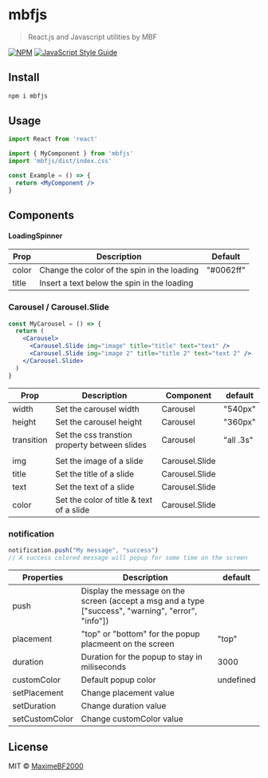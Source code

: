 # mbfjs

> React.js and Javascript utilities by MBF

[![NPM](https://img.shields.io/npm/v/mbfjs.svg)](https://www.npmjs.com/package/mbfjs) [![JavaScript Style Guide](https://img.shields.io/badge/code_style-standard-brightgreen.svg)](https://standardjs.com)

## Install

```bash
npm i mbfjs
```

## Usage

```jsx
import React from 'react'

import { MyComponent } from 'mbfjs'
import 'mbfjs/dist/index.css'

const Example = () => {
  return <MyComponent />
}
```

## Components  


#### LoadingSpinner  

Prop | Description | Default
--- | --- | ---
color | Change the color of the spin in the loading | "#0062ff"
title | Insert a text below the spin in the loading | 


### Carousel / Carousel.Slide
```jsx
const MyCarousel = () => {
  return (
    <Carousel>
      <Carousel.Slide img="image" title="title" text="text" />
      <Carousel.Slide img="image 2" title="title 2" text="text 2" />
    </Carousel.Slide>
  )
}
```

Prop | Description | Component | default
--- | --- | --- | ---
width | Set the carousel width | Carousel | "540px"
height | Set the carousel height | Carousel | "360px"
transition | Set the css transtion property between slides | Carousel | "all .3s"
||||
img | Set the image of a slide | Carousel.Slide | 
title | Set the title of a slide | Carousel.Slide | 
text | Set the text of a slide | Carousel.Slide | 
color | Set the color of title & text of a slide | Carousel.Slide | 


### notification
```jsx
notification.push("My message", "success")
// A success colored message will popup for some time on the screen
```

Properties | Description | default
--- | --- | ---
push | Display the message on the screen (accept a msg and a type ["success", "warning", "error", "info"]) | 
placement | "top" or "bottom" for the popup placmeent on the screen | "top"
duration | Duration for the popup to stay in miliseconds | 3000
customColor | Default popup color | undefined
setPlacement | Change placement value |
setDuration | Change duration value | 
setCustomColor | Change customColor value | 


## License

MIT © [MaximeBF2000](https://github.com/MaximeBF2000)
